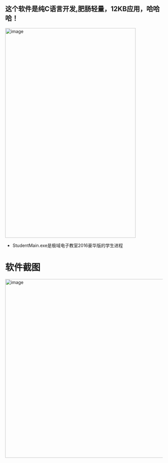 ## 这个软件是纯C语言开发,肥肠轻量，12KB应用，哈哈哈！
<img width="417" height="671" alt="image" src="https://github.com/user-attachments/assets/d57f0dba-54c3-43b3-b505-69dcaa6ddbe9" />

+ StudentMain.exe是极域电子教室2016豪华版的学生进程
# 软件截图
<img width="1098" height="572" alt="image" src="https://github.com/user-attachments/assets/cc910645-2cf8-4d2d-8331-06c028316b54" />

